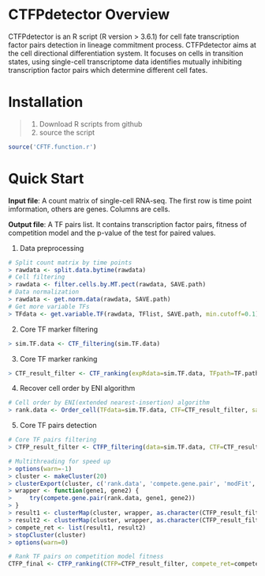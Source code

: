 # CTFPdetector Overview
CTFPdetector is an R script (R version > 3.6.1) for cell fate transcription factor pairs detection in lineage commitment process. CTFPdetector aims at the cell directional differentiation system. It focuses on cells in transition states, using single-cell transcriptome data identifies mutually inhibiting transcription factor pairs which determine different cell fates.

# Installation
> 1. Download R scripts from github
> 2. source the script

```R
source('CFTF.function.r')
```

# Quick Start
**Input file**: A count matrix of single-cell RNA-seq. The first row is time point imformation, others are genes. Columns are cells.

**Output file**: A TF pairs list. It contains transcription factor pairs, fitness of competition model and the p-value of the test for paired values.

1. Data preprocessing
```R
# Split count matrix by time points
> rawdata <- split.data.bytime(rawdata)
# Cell filtering
> rawdata <- filter.cells.by.MT.pect(rawdata, SAVE.path)
# Data normalization
> rawdata <- get.norm.data(rawdata, SAVE.path)
# Get more variable TFs
> TFdata <- get.variable.TF(rawdata, TFlist, SAVE.path, min.cutoff=0.1)
```

2. Core TF marker filtering
```R
> sim.TF.data <- CTF_filtering(sim.TF.data)
```

3. Core TF marker ranking
```R
> CTF_result_filter <- CTF_ranking(expRdata=sim.TF.data, TFpath=TF.path, path=SAVE.path)
```

4. Recover cell order by ENI algorithm
```R
# Cell order by ENI(extended nearest-insertion) algorithm
> rank.data <- Order_cell(TFdata=sim.TF.data, CTF=CTF_result_filter, savepath=SAVE.path, N=5000, NCThre=500)
```

5. Core TF pairs detection
```R
# Core TF pairs filtering
> CTFP_result_filter <- CTFP_filtering(data=sim.TF.data, CTF=CTF_result_filter, path=SAVE.path)

# Multithreading for speed up
> options(warn=-1)
> cluster <- makeCluster(20)
> clusterExport(cluster, c('rank.data', 'compete.gene.pair', 'modFit', 'ode', 'modCost'))
> wrapper <- function(gene1, gene2) {
>     try(compete.gene.pair(rank.data, gene1, gene2))
> }
> result1 <- clusterMap(cluster, wrapper, as.character(CTFP_result_filter[[1]][,1]), as.character(CTFP_result_filter[[1]][,2]))
> result2 <- clusterMap(cluster, wrapper, as.character(CTFP_result_filter[[2]][,1]), as.character(CTFP_result_filter[[2]][,2]))
> compete_ret <- list(result1, result2)
> stopCluster(cluster)
> options(warn=0)

# Rank TF pairs on competition model fitness
CTFP_final <- CTFP_ranking(CTFP=CTFP_result_filter, compete_ret=compete_ret, savepath=SAVE.path)
```















